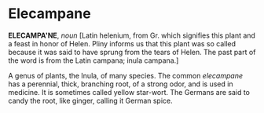 # Elecampane

**ELECAMPA'NE**, _noun_ \[Latin helenium, from Gr. which signifies this plant and a feast in honor of Helen. Pliny informs us that this plant was so called because it was said to have sprung from the tears of Helen. The past part of the word is from the Latin campana; inula campana.\]

A genus of plants, the Inula, of many species. The common _elecampane_ has a perennial, thick, branching root, of a strong odor, and is used in medicine. It is sometimes called yellow star-wort. The Germans are said to candy the root, like ginger, calling it German spice.
